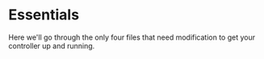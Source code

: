 # Essentials

Here we'll go through the only four files that need modification to get your controller up and running.
